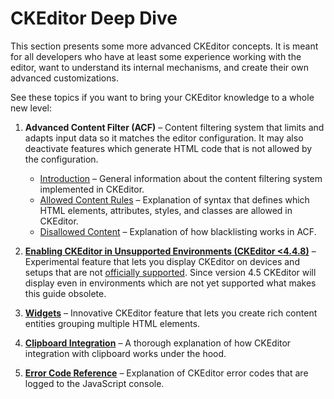 <!--
Copyright (c) 2003-2016, CKSource - Frederico Knabben. All rights reserved.
For licensing, see LICENSE.md.
-->

# CKEditor Deep Dive

This section presents some more advanced CKEditor concepts. It is meant for all developers who have at least some experience working with the editor, want to understand its internal mechanisms, and create their own advanced customizations.

See these topics if you want to bring your CKEditor knowledge to a whole new level:

1. **Advanced Content Filter (ACF)** &ndash; Content filtering system that limits and adapts input data so it matches the editor configuration. It may also deactivate features which generate HTML code that is not allowed by the configuration.

	* [Introduction](#!/guide/dev_advanced_content_filter) &ndash; General information about the content filtering system implemented in CKEditor.
	* [Allowed Content Rules](#!/guide/dev_allowed_content_rules) &ndash; Explanation of syntax that defines which HTML elements, attributes, styles, and classes are allowed in CKEditor.
	* [Disallowed Content](#!/guide/dev_disallowed_content) &ndash; Explanation of how blacklisting works in ACF.

2. **[Enabling CKEditor in Unsupported Environments (CKEditor &lt;4.4.8)](#!/guide/dev_unsupported_environments)** &ndash; Experimental feature that lets you display CKEditor on devices and setups that are not [officially supported](#!/guide/dev_browsers). Since version 4.5 CKEditor will display even in environments which are not yet supported what makes this guide obsolete.

3. **[Widgets](#!/guide/dev_widgets)** &ndash; Innovative CKEditor feature that lets you create rich content entities grouping multiple HTML elements.

4. **[Clipboard Integration](#!/guide/dev_clipboard)** &ndash; A thorough explanation of how CKEditor integration with clipboard works under the hood.

5. **[Error Code Reference](#!/guide/dev_errors)** &ndash; Explanation of CKEditor error codes that are logged to the JavaScript console.
